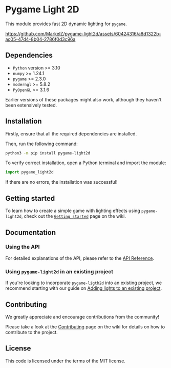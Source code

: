 # Pygame Light 2D
This module provides fast 2D dynamic lighting for `pygame`. 

https://github.com/MarkelZ/pygame-light2d/assets/60424316/a8d1322b-ac05-47d4-8b04-2786f0d3c96a

## Dependencies

- `Python` version >= 3.10
- `numpy` >= 1.24.1
- `pygame` >= 2.3.0
- `moderngl` >= 5.8.2
- `PyOpenGL` >= 3.1.6

Earlier versions of these packages might also work, although they haven't been extensively tested.

## Installation

Firstly, ensure that all the required dependencies are installed.

Then, run the following command:

```sh
python3 -m pip install pygame-light2d
```

To verify correct installation, open a Python terminal and import the module:

```py
import pygame_light2d
```

If there are no errors, the installation was successful!

## Getting started

To learn how to create a simple game with lighting effects using `pygame-light2d`, check out the [`Getting started`](https://github.com/MarkelZ/pygame-light2d/wiki/Getting-Started) page on the wiki.

## Documentation

### Using the API

For detailed explanations of the API, please refer to the [API Reference](https://github.com/MarkelZ/pygame-light2d/wiki/API-Reference).

### Using `pygame-light2d` in an existing project

If you're looking to incorporate `pygame-ligth2d` into an existing project, we recommend starting with our guide on [Adding lights to an existing project](https://github.com/MarkelZ/pygame-light2d/wiki/Adding-lights-to-an-existing-project).

## Contributing

We greatly appreciate and encourage contributions from the community! 

Please take a look at the [Contributing](https://github.com/MarkelZ/pygame-light2d/wiki/Contributing) page on the wiki for details on how to contribute to the project.


## License

This code is licensed under the terms of the MIT license.


